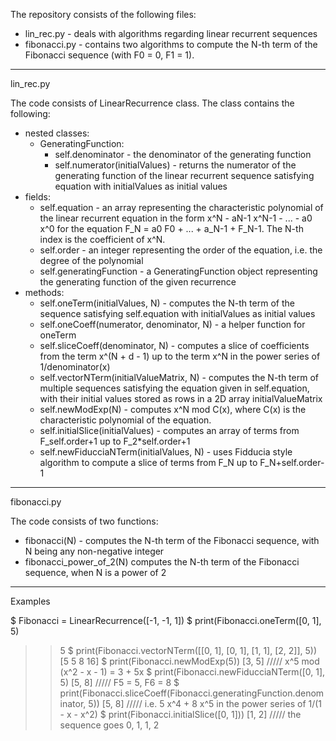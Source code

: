 The repository consists of the following files:
* lin_rec.py - deals with algorithms regarding linear recurrent sequences
* fibonacci.py - contains two algorithms to compute the N-th term of the Fibonacci sequence (with F0 = 0, F1 = 1).

---------------------------------------------
lin_rec.py

The code consists of LinearRecurrence class.
The class contains the following:
* nested classes:
  - GeneratingFunction:
    + self.denominator - the denominator of the generating function
    + self.numerator(initialValues) - returns the numerator of the generating function of the linear recurrent sequence satisfying equation with initialValues as initial values
* fields:
  - self.equation - an array representing the characteristic polynomial of the linear recurrent equation in the form x^N - aN-1 x^N-1 - ... - a0 x^0 for the equation F_N = a0 F0 + ... + a_N-1 + F_N-1. The N-th index is the coefficient of x^N.
  - self.order - an integer representing the order of the equation, i.e. the degree of the polynomial
  - self.generatingFunction - a GeneratingFunction object representing the generating function of the given recurrence
* methods:
  - self.oneTerm(initialValues, N) - computes the N-th term of the sequence satisfying self.equation with initialValues as initial values
  - self.oneCoeff(numerator, denominator, N) - a helper function for oneTerm
  - self.sliceCoeff(denominator, N) - computes a slice of coefficients from the term x^(N + d - 1) up to the term x^N in the power series of 1/denominator(x)
  - self.vectorNTerm(initialValueMatrix, N) - computes the N-th term of multiple sequences satisfying the equation given in self.equation, with their initial values stored as rows in a 2D array initialValueMatrix
  - self.newModExp(N) - computes x^N mod C(x), where C(x) is the characteristic polynomial of the equation.
  - self.initialSlice(initialValues) - computes an array of terms from F_self.order+1 up to F_2*self.order+1
  - self.newFiducciaNTerm(initialValues, N) - uses Fidducia style algorithm to compute a slice of terms from F_N up to F_N+self.order-1
  
-----------------------------------------------
fibonacci.py

The code consists of two functions:
* fibonacci(N) - computes the N-th term of the Fibonacci sequence, with N being any non-negative integer
* fibonacci_power_of_2(N) computes the N-th term of the Fibonacci sequence, when N is a power of 2

-----------------------------------------------
Examples

$ Fibonacci = LinearRecurrence([-1, -1, 1])
$ print(Fibonacci.oneTerm([0, 1], 5)
>> 5
$ print(Fibonacci.vectorNTerm([[0, 1], [0, 1], [1, 1], [2, 2]], 5))
>> [5 5 8 16]
$ print(Fibonacci.newModExp(5))
>> [3, 5] ///// x^5 mod (x^2 - x - 1) = 3 + 5x
$ print(Fibonacci.newFiducciaNTerm([0, 1], 5)
>> [5, 8] ///// F5 = 5, F6 = 8
$ print(Fibonacci.sliceCoeff(Fibonacci.generatingFunction.denominator, 5))
>> [5, 8] ///// i.e. 5 x^4 + 8 x^5 in the power series of 1/(1 - x - x^2)
$ print(Fibonacci.initialSlice([0, 1]))
>> [1, 2] ///// the sequence goes 0, 1, 1, 2

